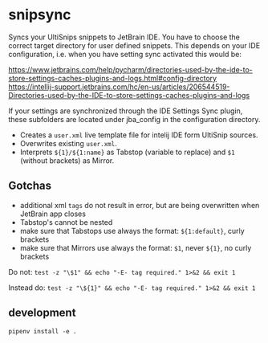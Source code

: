 # snipsync

Syncs your UltiSnips snippets to JetBrain IDE.
You have to choose the correct target directory for user defined snippets. This depends on your IDE
configuration, i.e. when you have setting sync activated this would be: 

https://www.jetbrains.com/help/pycharm/directories-used-by-the-ide-to-store-settings-caches-plugins-and-logs.html#config-directory
https://intellij-support.jetbrains.com/hc/en-us/articles/206544519-Directories-used-by-the-IDE-to-store-settings-caches-plugins-and-logs

If your settings are synchronized through the IDE Settings Sync plugin, these subfolders are located under jba_config in the configuration directory.

- Creates a `user.xml` live template file for intelij IDE form UltiSnip sources.
- Overwrites existing `user.xml`.
- Interprets `${1}/${1:name}` as Tabstop (variable to replace) and `$1` (without brackets) as Mirror.

## Gotchas
- additional xml `tags` do not result in error, but are being overwritten when JetBrain app closes
- Tabstop's cannot be nested
- make sure that Tabstops use always the format: `${1:default}`, curly brackets
- make sure that Mirrors use always the format: `$1`, never `${1}`, no curly brackets

Do not:
`test -z "\$1" && echo "-E- tag required." 1>&2 && exit 1`

Instead do:
`test -z "\${1}" && echo "-E- tag required." 1>&2 && exit 1`

## development
`pipenv install -e .`